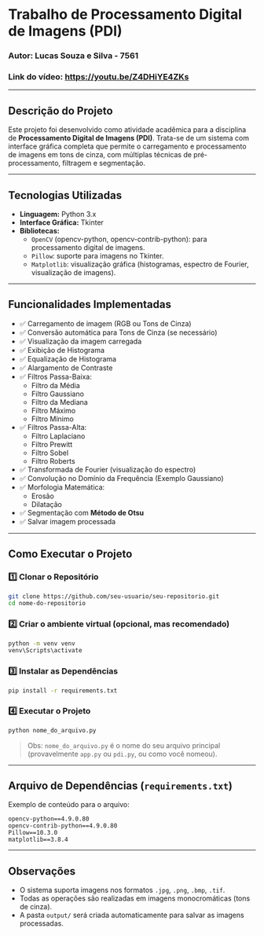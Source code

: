 # Trabalho de Processamento Digital de Imagens (PDI)

### Autor: Lucas Souza e Silva - 7561

### Link do vídeo: https://youtu.be/Z4DHiYE4ZKs
---

## Descrição do Projeto

Este projeto foi desenvolvido como atividade acadêmica para a disciplina de **Processamento Digital de Imagens (PDI)**. Trata-se de um sistema com interface gráfica completa que permite o carregamento e processamento de imagens em tons de cinza, com múltiplas técnicas de pré-processamento, filtragem e segmentação.

---

## Tecnologias Utilizadas

- **Linguagem:** Python 3.x  
- **Interface Gráfica:** Tkinter  
- **Bibliotecas:**
  - `OpenCV` (opencv-python, opencv-contrib-python): para processamento digital de imagens.
  - `Pillow`: suporte para imagens no Tkinter.
  - `Matplotlib`: visualização gráfica (histogramas, espectro de Fourier, visualização de imagens).

---

## Funcionalidades Implementadas

- ✅ Carregamento de imagem (RGB ou Tons de Cinza)
- ✅ Conversão automática para Tons de Cinza (se necessário)
- ✅ Visualização da imagem carregada
- ✅ Exibição de Histograma
- ✅ Equalização de Histograma
- ✅ Alargamento de Contraste
- ✅ Filtros Passa-Baixa:
  - Filtro da Média
  - Filtro Gaussiano
  - Filtro da Mediana
  - Filtro Máximo
  - Filtro Mínimo
- ✅ Filtros Passa-Alta:
  - Filtro Laplaciano
  - Filtro Prewitt
  - Filtro Sobel
  - Filtro Roberts
- ✅ Transformada de Fourier (visualização do espectro)
- ✅ Convolução no Domínio da Frequência (Exemplo Gaussiano)
- ✅ Morfologia Matemática:
  - Erosão
  - Dilatação
- ✅ Segmentação com **Método de Otsu**
- ✅ Salvar imagem processada

---

## Como Executar o Projeto

### 1️⃣ Clonar o Repositório

```bash
git clone https://github.com/seu-usuario/seu-repositorio.git
cd nome-do-repositorio
```

### 2️⃣ Criar o ambiente virtual (opcional, mas recomendado)

```bash
python -m venv venv
venv\Scripts\activate
```

### 3️⃣ Instalar as Dependências

```bash
pip install -r requirements.txt
```

### 4️⃣ Executar o Projeto

```bash
python nome_do_arquivo.py
```

> Obs: `nome_do_arquivo.py` é o nome do seu arquivo principal (provavelmente `app.py` ou `pdi.py`, ou como você nomeou).

---

## Arquivo de Dependências (`requirements.txt`)

Exemplo de conteúdo para o arquivo:

```
opencv-python==4.9.0.80
opencv-contrib-python==4.9.0.80
Pillow==10.3.0
matplotlib==3.8.4
```

---

## Observações

- O sistema suporta imagens nos formatos `.jpg`, `.png`, `.bmp`, `.tif`.
- Todas as operações são realizadas em imagens monocromáticas (tons de cinza).
- A pasta `output/` será criada automaticamente para salvar as imagens processadas.
